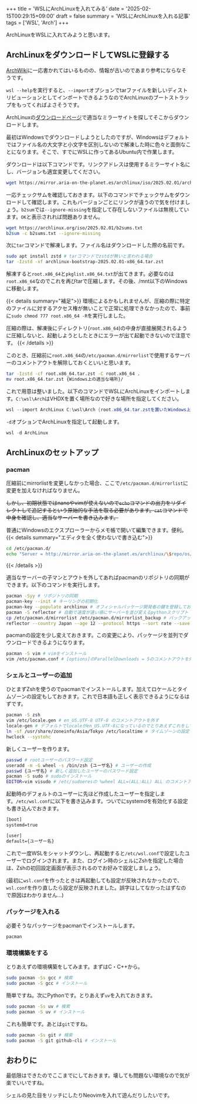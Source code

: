 +++
title = 'WSLにArchLinuxを入れてみる'
date = '2025-02-15T00:29:15+09:00'
draft = false
summary = 'WSLにArchLinuxを入れる記事'
tags = ['WSL', 'Arch']
+++

ArchLinuxをWSLに入れてみようと思います。

## ArchLinuxをダウンロードしてWSLに登録する

[ArchWiki](https://wiki.archlinux.jp/index.php/WSL_%E3%81%AB%E3%82%A4%E3%83%B3%E3%82%B9%E3%83%88%E3%83%BC%E3%83%AB)に一応書かれてはいるものの、情報が古いのであまり参考にならなそうです。

`wsl --help`を実行すると、`--import`オプションでtarファイルを新しいディストリビューションとしてインポートできるようなのでArchLinuxのブートストラップをもってくればよさそうです。

ArchLinuxの[ダウンロードページ](https://archlinux.org/download/#http-downloads)で適当なミラーサイトを探してそこからダウンロードします。

最初はWindowsでダウンロードしようとしたのですが、Windowsはデフォルトではファイル名の大文字と小文字を区別しないので解凍した時に色々と面倒なことになります。そこで、すでにWSLに作ってあるUbuntu内で作業します。

ダウンロードは以下コマンドです。リンクアドレスは使用するミラーサイト名にし、バージョンも適宜変更してください。

```bash
wget https://mirror.aria-on-the-planet.es/archlinux/iso/2025.02.01/archlinux-bootstrap-2025.02.01-x86_64.tar.zst
```

一応チェックサムを確認しておきます。以下のコマンドでチェックサムをダウンロードして確認します。これもバージョンごとにリンクが違うので気を付けましょう。`b2sum`では`--ignore-missing`を指定して存在しないファイルは無視しています。`OK`と表示されれば問題ありません。
```bash
wget https://archlinux.org/iso/2025.02.01/b2sums.txt
b2sum -c b2sums.txt --ignore-missing
```

次に`tar`コマンドで解凍します。ファイル名はダウンロードした際の名前です。

```bash
sudo apt install zstd # tarコマンドでzstdが無いと言われる場合
tar -Izstd -xf archlinux-bootstrap-2025.02.01-x86_64.tar.zst
```

解凍すると`root.x86_64`と`pkglist.x86_64.txt`が出てきます。必要なのは`root.x86_64`なのでこれを再びtarで圧縮します。その後、/mnt以下のWindowsに移動します。

{{< details summary="補足">}}
環境によるかもしれませんが、圧縮の際に特定のファイルに対するアクセス権が無いことで正常に処理できなかったので、事前に`sudo chmod 777 root.x86_64 -R`を実行しました。

圧縮の際は、解凍後にディレクトリ(`root.x86_64`)の中身が直接展開されるように圧縮しないと、起動しようとしたときにエラーが出て起動できないので注意です。
{{< /details >}}

このとき、圧縮前に`root.x86_64`の`/etc/pacman.d/mirrorlist`で使用するサーバーのコメントアウトを解除しておくといいと思います。

```bash
tar -Izstd -cf root.x86_64.tar.zst -C root.x86_64 .
mv root.x86_64.tar.zst {Windows上の適当な場所}/
```

これで用意は整いました。以下のコマンドでWSLにArchLinuxをインポートします。`C:\wsl\Arch`はVHDXを置く場所なので好きな場所を指定してください。
```powershell
wsl --import ArchLinux C:\wsl\Arch {root.x86_64.tar.zstを置いたWindows上のパス}
```

`-d`オプションでArchLinuxを指定して起動します。
```powershell
wsl -d ArchLinux
```

## ArchLinuxのセットアップ
### pacman
圧縮前にmirrorlistを変更しなかった場合、ここで`/etc/pacman.d/mirrorlist`に変更を加えなければなりません。

~~しかし、初期状態ではnanoやvimが使えないので`echo`コマンドの出力をリダイレクトして追記するという原始的な手法を取る必要があります。`cat`コマンドで中身を確認し、適当なサーバーを書き込みます。~~

普通にWindowsのエクスプローラーからメモ帳で開いて編集できます。便利。
{{< details summary="エディタを全く使わないで書き込む">}}
```bash
cd /etc/pacman.d/
echo "Server = http://mirror.aria-on-the-planet.es/archlinux/\$repo/os/\$arch" >> mirrorlist
```
{{< /details >}}

適当なサーバーの子マンとアウトを外してあればpacmanのリポジトリの同期ができます。以下のコマンドを実行します。

```bash
pacman -Syy # リポジトリの同期
pacman-key --init # キーリングの初期化
pacman-key --populate archlinux # オフィシャルパッケージ開発者の鍵を登録しておく
pacman -S reflector # 自動で速度が速い順にサーバーを並び変えるpythonスクリプト
cp /etc/pacman.d/mirrorlist /etc/pacman.d/mirrorlist_backup # バックアップ
reflector --country Japan --age 12 --protocol https --sort rate --save /etc/pacman.d/mirrorlist
```

pacmanの設定を少し変えておきます。この変更により、パッケージを並列でダウンロードできるようになります。
```bash
pacman -S vim # vimをインストール
vim /etc/pacman.conf # [options]のParallelDownloads = 5のコメントアウトを外す
```

### シェルとユーザーの追加

ひとまずZshを使うのでpacmanでインストールします。加えてロケールとタイムゾーンの設定もしておきます。これで日本語も正しく表示できるようになるはずです。
```bash
pacman -S zsh
vim /etc/locale.gen # en_US.UTF-8 UTF-8 のコメントアウトを外す
locale-gen # デフォルトでlocaleがen_US.UTF-8になっているのでとりあえずこれをしておけばよい
ln -sf /usr/share/zoneinfo/Asia/Tokyo /etc/localtime # タイムゾーンの設定
hwclock --systohc 
```

新しくユーザーを作ります。

```bash
passwd # rootユーザーのパスワード設定
useradd -m -G wheel -s /bin/zsh {ユーザ名} # ユーザーの作成
passwd {ユーザ名} # 新しく追加したユーザーのパスワード設定
pacman -S sudo # sudoのインストール
EDITOR=vim visudo # /etc/sudoeresの %wheel ALL=(ALL:ALL) ALL のコメントアウトを外す
```

起動時のデフォルトのユーザーに先ほど作成したユーザーを指定します。`/etc/wsl.conf`に以下を書き込みます。ついでにsystemdを有効化する設定も書き込んでおきます。
```txt
[boot]
systemd=true

[user]
default={ユーザー名}
```

これで一度WSLをシャットダウンし、再起動すると`/etc/wsl.conf`で設定したユーザーでログインされます。また、ログイン時のシェルにZshを指定した場合は、Zshの初回設定画面が表示されるのでお好みで設定しましょう。

(最初に`wsl.conf`を作ったときは再起動しても設定が反映されなかったので、`wsl.conf`を作り直したら設定が反映されました。誤字はしてなかったはずなので原因はわかりません…)

### パッケージを入れる
必要そうなパッケージをpacmanでインストールします。
```zsh
pacman 
```

### 環境構築をする
とりあえずの環境構築をしてみます。まずはC・C++から。
```zsh
sudo pacman -Ss gcc # 検索
sudo pacman -S gcc # インストール
```

簡単ですね。次にPythonです。とりあえず`uv`を入れておきます。

```zsh
sudo pacman -Ss uv # 検索
sudo pacman -S uv # インストール
```

これも簡単です。あとは`git`ですね。
```zsh
sudo pacman -Ss git # 検索
sudo pacman -S git github-cli # インストール
```

## おわりに
最低限はできたのでここまでにしておきます。壊しても問題ない環境なので気が楽でいいですね。

シェルの見た目をリッチにしたりNeovimを入れて遊んだりしたいです。
